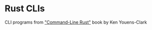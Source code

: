 # Rust CLIs

CLI programs from ["Command-Line Rust"](https://www.oreilly.com/library/view/command-line-rust/9781098109424/) book by Ken Youens-Clark
